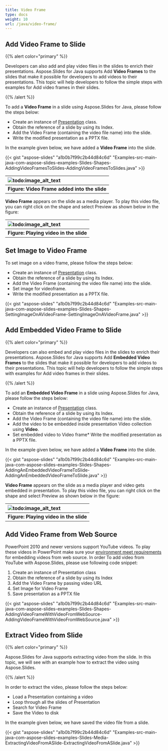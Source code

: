 ```yaml
---
title: Video Frame
type: docs
weight: 10
url: /java/video-frame/
---
```


## **Add Video Frame to Slide**
{{% alert color="primary" %}} 

Developers can also add and play video files in the slides to enrich their presentations. Aspose.Slides for Java supports Add **Video Frames** to the slides that make it possible for developers to add videos to their presentations. This topic will help developers to follow the simple steps with examples for Add video frames in their slides.

{{% /alert %}} 

To add a **Video Frame** in a slide using Aspose.Slides for Java, please follow the steps below:

- Create an instance of [Presentation](http://www.aspose.com/api/java/slides/com.aspose.slides/classes/Presentation) class.
- Obtain the reference of a slide by using its Index.
- Add the Video Frame (containing the video file name) into the slide.
- Write the modified presentation as a PPTX file.

In the example given below, we have added a **Video Frame** into the slide.



{{< gist "aspose-slides" "a1b0b7f99c2b44d84c6d" "Examples-src-main-java-com-aspose-slides-examples-Slides-Shapes-AddingVideoFramesToSlides-AddingVideoFramesToSlides.java" >}}

|![todo:image_alt_text](http://i.imgur.com/1xW1eHt.jpg)|
| :- |
|**Figure: Video Frame added into the slide**|
**Video Frame** appears on the slide as a media player. To play this video file, you can right click on the shape and select Preview as shown below in the figure:

|![todo:image_alt_text](http://i.imgur.com/JNtlePA.jpg)|
| :- |
|**Figure: Playing video in the slide**|

## **Set Image to Video Frame**
To set image on a video frame, please follow the steps below:

- Create an instance of [Presentation](http://www.aspose.com/api/java/slides/com.aspose.slides/classes/Presentation) class.
- Obtain the reference of a slide by using its Index.
- Add the Video Frame (containing the video file name) into the slide.
- Set image for videoframe.
- Write the modified presentation as a PPTX file.

{{< gist "aspose-slides" "a1b0b7f99c2b44d84c6d" "Examples-src-main-java-com-aspose-slides-examples-Slides-Shapes-SettingImageOnAVideoFrame-SettingImageOnAVideoFrame.java" >}}

## **Add Embedded Video Frame to Slide**
{{% alert color="primary" %}} 

Developers can also embed and play video files in the slides to enrich their presentations. Aspose.Slides for Java supports Add **Embedded Video Frames** to the slides that make it possible for developers to add videos to their presentations. This topic will help developers to follow the simple steps with examples for Add video frames in their slides.

{{% /alert %}} 

To add an **Embedded Video Frame** in a slide using Aspose.Slides for Java, please follow the steps below:

- Create an instance of [Presentation](http://www.aspose.com/api/java/slides/com.aspose.slides/classes/Presentation) class.
- Obtain the reference of a slide by using its Index.
- Add the Video Frame (containing the video file name) into the slide.
- Add the video to be embedded inside presentation Video collection using **Video**.
- Set embedded video to Video frame* Write the modified presentation as a PPTX file.

In the example given below, we have added a **Video Frame** into the slide.

{{< gist "aspose-slides" "a1b0b7f99c2b44d84c6d" "Examples-src-main-java-com-aspose-slides-examples-Slides-Shapes-AddingAnEmbeddedVideoFrameToSlide-AddingAnEmbeddedVideoFrameToSlide.java" >}}


**Video Frame** appears on the slide as a media player and video gets embedded in presentation. To play this video file, you can right click on the shape and select Preview as shown below in the figure:

|![todo:image_alt_text](http://i.imgur.com/Rvy1rAK.png)|
| :- |
|**Figure: Playing video in the slide**|

## **Add Video Frame from Web Source**
PowerPoint 2010 and newer versions support YouTube videos. To play these videos in PowerPoint make sure your [environment meet requirements](https://support.office.com/en-us/article/Requirements-for-using-the-PowerPoint-YouTube-feature-2a0e184d-af50-4da9-b530-e4355ac436a9?ui=en-US&rs=en-US&ad=US) for embedding videos from web source.
In order To add video from YouTube with Aspose.Slides, please use following code snippet:

1. Create an instance of Presentation class
1. Obtain the reference of a slide by using its Index
1. Add the Video Frame by passing video URL
1. Set Image for Video Frame
1. Save presentation as a PPTX file

{{< gist "aspose-slides" "a1b0b7f99c2b44d84c6d" "Examples-src-main-java-com-aspose-slides-examples-Slides-Shapes-AddingVideoFrameWithVideoFromWebSource-AddingVideoFrameWithVideoFromWebSource.java" >}}


## **Extract Video from Slide**
{{% alert color="primary" %}} 

Aspose.Slides for Java supports extracting video from the slide. In this topic, we will see with an example how to extract the video using Aspose.Slides.

{{% /alert %}} 

In order to extract the video, please follow the steps below:

- Load a Presentation containing a video
- Loop through all the slides of Presentation
- Search for Video Frame
- Save the Video to disk

In the example given below, we have saved the video file from a slide.

{{< gist "aspose-slides" "a1b0b7f99c2b44d84c6d" "Examples-src-main-java-com-aspose-slides-examples-Slides-Media-ExtractingVideoFromASlide-ExtractingVideoFromASlide.java" >}}

